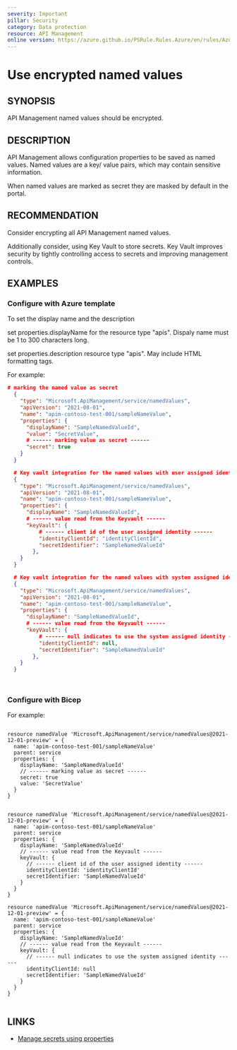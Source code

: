 ```yaml
---
severity: Important
pillar: Security
category: Data protection
resource: API Management
online version: https://azure.github.io/PSRule.Rules.Azure/en/rules/Azure.APIM.EncryptValues/
---
```


# Use encrypted named values

## SYNOPSIS

API Management named values should be encrypted.

## DESCRIPTION

API Management allows configuration properties to be saved as named values.
Named values are a key/ value pairs, which may contain sensitive information.

When named values are marked as secret they are masked by default in the portal.

## RECOMMENDATION

Consider encrypting all API Management named values.

Additionally consider, using Key Vault to store secrets.
Key Vault improves security by tightly controlling access to secrets and improving management controls.

## EXAMPLES

### Configure with Azure template

To set the display name and the description

set properties.displayName	for the resource type "apis". Dispaly name must be 1 to 300 characters long.

set	properties.description resource type "apis". May include HTML formatting tags.

For example:

```json
# marking the named value as secret
  {
    "type": "Microsoft.ApiManagement/service/namedValues",
    "apiVersion": "2021-08-01",
    "name": "apim-contoso-test-001/sampleNameValue",
    "properties": {
      "displayName": "SampleNamedValueId",
      "value": "SecretValue",
      # ------ marking value as secret ------
      "secret": true   
    }
  }

  # Key vault integration for the named values with user assigned identity
  {
    "type": "Microsoft.ApiManagement/service/namedValues",
    "apiVersion": "2021-08-01",
    "name": "apim-contoso-test-001/sampleNameValue",
    "properties": {
      "displayName": "SampleNamedValueId",
      # ------ value read from the Keyvault ------
      "keyVault": { 
          # ------ client id of the user assigned identity ------
          "identityClientId": "identityClientId",  
          "secretIdentifier": "SampleNamedValueId"
        },  
    }
  }

  # Key vault integration for the named values with system assigned identity
  {
    "type": "Microsoft.ApiManagement/service/namedValues",
    "apiVersion": "2021-08-01",
    "name": "apim-contoso-test-001/sampleNameValue",
    "properties": {
      "displayName": "SampleNamedValueId",
      # ------ value read from the Keyvault ------
      "keyVault": { 
          # ------ null indicates to use the system assigned identity ------
          "identityClientId": null,  
          "secretIdentifier": "SampleNamedValueId"
        },  
    }
  }




```

### Configure with Bicep

For example:

```bicep

resource namedValue 'Microsoft.ApiManagement/service/namedValues@2021-12-01-preview' = {
  name: 'apim-contoso-test-001/sampleNameValue'
  parent: service
  properties: {
    displayName: 'SampleNamedValueId'
    // ------ marking value as secret ------
    secret: true
    value: 'SecretValue'
  }
}


resource namedValue 'Microsoft.ApiManagement/service/namedValues@2021-12-01-preview' = {
  name: 'apim-contoso-test-001/sampleNameValue'
  parent: service
  properties: {
    displayName: 'SampleNamedValueId'
    // ------ value read from the Keyvault ------
    keyVault: {
      // ------ client id of the user assigned identity ------
      identityClientId: 'identityClientId'
      secretIdentifier: 'SampleNamedValueId'
    }
  }
}

resource namedValue 'Microsoft.ApiManagement/service/namedValues@2021-12-01-preview' = {
  name: 'apim-contoso-test-001/sampleNameValue'
  parent: service
  properties: {
    displayName: 'SampleNamedValueId'
    // ------ value read from the Keyvault ------
    keyVault: {
      // ------ null indicates to use the system assigned identity ------
      identityClientId: null
      secretIdentifier: 'SampleNamedValueId'
    }
  }
}


```

## LINKS

- [Manage secrets using properties](https://docs.microsoft.com/azure/api-management/api-management-howto-properties)
